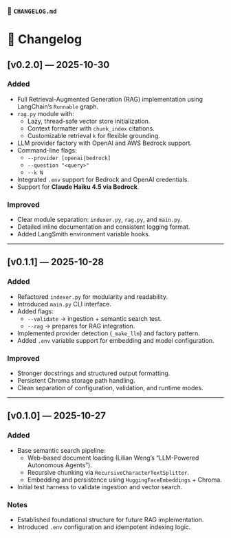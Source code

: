 
### 🧾 `CHANGELOG.md`

# 🧩 Changelog

## [v0.2.0] — 2025-10-30
### Added
- Full Retrieval-Augmented Generation (RAG) implementation using LangChain’s `Runnable` graph.
- `rag.py` module with:
  - Lazy, thread-safe vector store initialization.
  - Context formatter with `chunk_index` citations.
  - Customizable retrieval `k` for flexible grounding.
- LLM provider factory with OpenAI and AWS Bedrock support.
- Command-line flags:
  - `--provider [openai|bedrock]`
  - `--question "<query>"`
  - `--k N`
- Integrated `.env` support for Bedrock and OpenAI credentials.
- Support for **Claude Haiku 4.5 via Bedrock**.

### Improved
- Clear module separation: `indexer.py`, `rag.py`, and `main.py`.
- Detailed inline documentation and consistent logging format.
- Added LangSmith environment variable hooks.

---

## [v0.1.1] — 2025-10-28
### Added
- Refactored `indexer.py` for modularity and readability.
- Introduced `main.py` CLI interface.
- Added flags:
  - `--validate` → ingestion + semantic search test.
  - `--rag` → prepares for RAG integration.
- Implemented provider detection (`_make_llm`) and factory pattern.
- Added `.env` variable support for embedding and model configuration.

### Improved
- Stronger docstrings and structured output formatting.
- Persistent Chroma storage path handling.
- Clean separation of configuration, validation, and runtime modes.

---

## [v0.1.0] — 2025-10-27
### Added
- Base semantic search pipeline:
  - Web-based document loading (Lilian Weng’s “LLM-Powered Autonomous Agents”).
  - Recursive chunking via `RecursiveCharacterTextSplitter`.
  - Embedding and persistence using `HuggingFaceEmbeddings` + Chroma.
- Initial test harness to validate ingestion and vector search.

### Notes
- Established foundational structure for future RAG implementation.
- Introduced `.env` configuration and idempotent indexing logic.
